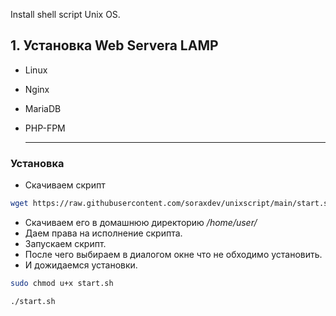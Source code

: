 Install shell script Unix OS.

 ## 1.  Установка Web Servera LAMP

* Linux

* Nginx

* MariaDB

* PHP-FPM

  ***

### Установка 

* Cкачиваем скрипт 

```bash
wget https://raw.githubusercontent.com/soraxdev/unixscript/main/start.sh	
```

* Cкачиваем его в домашнюю директорию  */home/user/* 
* Даем права на исполнение скрипта. 
* Запускаем скрипт. 
* После чего выбираем в диалогом окне что не обходимо установить.
* И дожидаемся установки.

```bash
sudo chmod u+x start.sh
```

```bash
./start.sh
```

